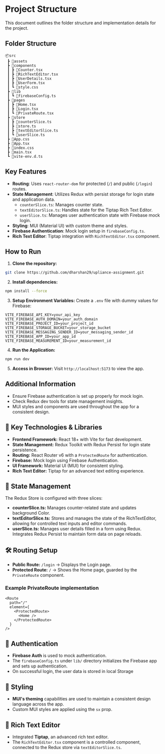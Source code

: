 # Project Structure

This document outlines the folder structure and implementation details for the project.

## Folder Structure

```plaintext
📦src
 ┣ 📂assets
 ┣ 📂components
 ┃ ┣ 📜Counter.tsx
 ┃ ┣ 📜RichTextEditor.tsx
 ┃ ┣ 📜UserDetails.tsx
 ┃ ┣ 📜UserForm.tsx
 ┃ ┗ 📜style.css
 ┣ 📂lib
 ┃ ┗ 📜firebaseConfig.ts
 ┣ 📂pages
 ┃ ┣ 📜Home.tsx
 ┃ ┣ 📜Login.tsx
 ┃ ┗ 📜PrivateRoute.tsx
 ┣ 📂store
 ┃ ┣ 📜counterSlice.ts
 ┃ ┣ 📜store.ts
 ┃ ┣ 📜textEditorSlice.ts
 ┃ ┗ 📜userSlice.ts
 ┣ 📜App.css
 ┣ 📜App.tsx
 ┣ 📜index.css
 ┣ 📜main.tsx
 ┗ 📜vite-env.d.ts
```

## Key Features

- **Routing**: Uses `react-router-dom` for protected (`/`) and public (`/login`) routes.
- **State Management**: Utilizes Redux with persist storage for login state and application data.
  - `counterSlice.ts`: Manages counter state.
  - `textEditorSlice.ts`: Handles state for the Tiptap Rich Text Editor.
  - `userSlice.ts`: Manages user authentication state with Firebase mock login.
- **Styling**: MUI (Material UI) with custom theme and styles.
- **Firebase Authentication**: Mock login setup in `firebaseConfig.ts`.
- **Rich Text Editor**: Tiptap integration with `RichTextEditor.tsx` component.

## How to Run

1. **Clone the repository:**
```sh
git clone https://github.com/dharshan29/upliance-assignment.git
```

2. **Install dependencies:**
```sh
npm install --force
```

3. **Setup Environment Variables:**
Create a `.env` file with dummy values for Firebase:

```env
VITE_FIREBASE_API_KEY=your_api_key
VITE_FIREBASE_AUTH_DOMAIN=your_auth_domain
VITE_FIREBASE_PROJECT_ID=your_project_id
VITE_FIREBASE_STORAGE_BUCKET=your_storage_bucket
VITE_FIREBASE_MESSAGING_SENDER_ID=your_messaging_sender_id
VITE_FIREBASE_APP_ID=your_app_id
VITE_FIREBASE_MEASUREMENT_ID=your_measurement_id
```

4. **Run the Application:**
```sh
npm run dev
```

5. **Access in Browser:**
Visit `http://localhost:5173` to view the app.

## Additional Information

- Ensure Firebase authentication is set up properly for mock login.
- Check Redux dev tools for state management insights.
- MUI styles and components are used throughout the app for a consistent design.

## 🎯 Key Technologies & Libraries
- **Frontend Framework:** React 18+ with Vite for fast development.
- **State Management:** Redux Toolkit with Redux Persist for login state persistence.
- **Routing:** React Router v6 with a `ProtectedRoute` for authentication.
- **Firebase:** Mock login using Firebase Authentication.
- **UI Framework:** Material UI (MUI) for consistent styling.
- **Rich Text Editor:** Tiptap for an advanced text editing experience.

## 🔄 State Management
The Redux Store is configured with three slices:

- **counterSlice.ts:** Manages counter-related state and updates background Color.
- **textEditorSlice.ts:** Stores and manages the state of the RichTextEditor, allowing for controlled text inputs and editor commands.
- **userSlice.ts:** Manages user details filled in a form using Redux.
Integrates Redux Persist to maintain form data on page reloads.

## 🛠️ Routing Setup
- **Public Route:** `/login` → Displays the Login page.
- **Protected Route:** `/` → Shows the Home page, guarded by the `PrivateRoute` component.

### Example PrivateRoute implementation
```tsx
<Route 
  path="/" 
  element={
    <ProtectedRoute>
      <Home />
    </ProtectedRoute>
  } 
/>
```

## 🔐 Authentication
- **Firebase Auth** is used to mock authentication.
- The `firebaseConfig.ts` under `lib/` directory initializes the Firebase app and sets up authentication.
- On successful login, the user data is stored in local Storage

## 🎨 Styling
- **MUI's theming** capabilities are used to maintain a consistent design language across the app.
- Custom MUI styles are applied using the `sx` prop.


## 📝 Rich Text Editor
- Integrated **Tiptap**, an advanced rich text editor.
- The `RichTextEditor.tsx` component is a controlled component, connected to the Redux store via `textEditorSlice.ts`.

